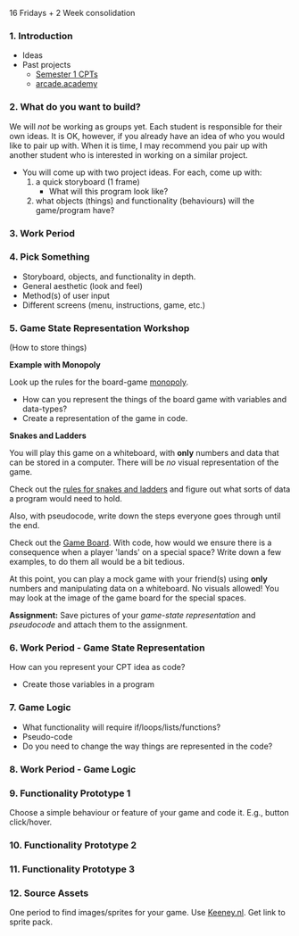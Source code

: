 16 Fridays + 2 Week consolidation

### 1. Introduction
- Ideas
- Past projects
    - [Semester 1 CPTs](https://gist.github.com/MrGallo/d4102e78834171fcc92a822d8a65110b)
    - [arcade.academy](http://arcade.academy/sample_games.html#games-from-simpson-college-spring-2017-cmsc-150-course)

### 2. What do you want to build?
We will *not* be working as groups yet. Each student is responsible for their own ideas. 
It is OK, however, if you already have an idea of who you would like to pair up with. 
When it is time, I may recommend you pair up with another student who is interested in working on a similar project.
- You will come up with two project ideas. For each, come up with:
  1. a quick storyboard (1 frame)
      - What will this program look like?
  2. what objects (things) and functionality (behaviours) will the game/program have?

### 3. Work Period

### 4. Pick Something
- Storyboard, objects, and functionality in depth.
- General aesthetic (look and feel)
- Method(s) of user input
- Different screens (menu, instructions, game, etc.)

### 5. Game State Representation Workshop
(How to store things)

**Example with Monopoly**

Look up the rules for the board-game [monopoly](https://en.wikibooks.org/wiki/Monopoly/Official_Rules).
- How can you represent the things of the board game with variables and data-types?
- Create a representation of the game in code.

**Snakes and Ladders**

You will play this game on a whiteboard, with **only** numbers and data that can be stored in a computer. There will be *no* visual representation of the game.

Check out the 
[rules for snakes and ladders](https://static.wixstatic.com/media/8f5e6a_8d3deecdb7f649a980a86289c9f40796.png/v1/fill/w_935,h_612,al_c/8f5e6a_8d3deecdb7f649a980a86289c9f40796.png)
and figure out what sorts of data a program would need to hold.

Also, with pseudocode, write down the steps everyone goes through until the end.

Check out the 
[Game Board](https://media.buzzle.com/media/images-en/gallery/sports/400-chutes-and-ladders.jpg).
 With code, how would we ensure there is a consequence when a player 'lands' on a special space?
 Write down a few examples, to do them all would be a bit tedious.
 
At this point, you can play a mock game with your friend(s) using **only** numbers and manipulating data on a whiteboard. No visuals allowed! You may look at the image of the game board for the special spaces.

**Assignment:** Save pictures of your *game-state representation* and *pseudocode* and attach them to the assignment. 

### 6. Work Period - Game State Representation
How can you represent your CPT idea as code?
- Create those variables in a program

### 7. Game Logic
- What functionality will require if/loops/lists/functions?
- Pseudo-code
- Do you need to change the way things are represented in the code?

### 8. Work Period - Game Logic

### 9. Functionality Prototype 1
Choose a simple behaviour or feature of your game and code it. E.g., button click/hover.

### 10. Functionality Prototype 2

### 11. Functionality Prototype 3

### 12. Source Assets
One period to find images/sprites for your game. Use [Keeney.nl](www.keeney.nl).
Get link to sprite pack.
